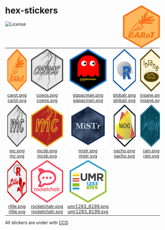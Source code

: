 
<!-- README.md is generated from README.Rmd. Please edit that file -->

# hex-stickers <img src="hex-stickers.gif" align="right" width="120" height="138.84" />

<!-- badges: start -->

![License](https://img.shields.io/github/license/mcanouil/hex-stickers)
<!-- badges: end -->

<table>
<tr>
<td align="center">
<img alt="Logo for carot" src="thumbs/carot.png" width="120" height="139"><br /><a href="PNG/carot.png">carot.png</a><br /><a href="SVG/carot.svg">carot.svg</a>
</td>
<td align="center">
<img alt="Logo for coeos" src="thumbs/coeos.png" width="120" height="139"><br /><a href="PNG/coeos.png">coeos.png</a><br /><a href="SVG/coeos.svg">coeos.svg</a>
</td>
<td align="center">
<img alt="Logo for ggpacman" src="thumbs/ggpacman.png" width="120" height="139"><br /><a href="PNG/ggpacman.png">ggpacman.png</a><br /><a href="SVG/ggpacman.svg">ggpacman.svg</a>
</td>
<td align="center">
<img alt="Logo for globalr" src="thumbs/globalr.png" width="120" height="139"><br /><a href="PNG/globalr.png">globalr.png</a><br /><a href="SVG/globalr.svg">globalr.svg</a>
</td>
<td align="center">
<img alt="Logo for insane" src="thumbs/insane.png" width="120" height="139"><br /><a href="PNG/insane.png">insane.png</a><br /><a href="SVG/insane.svg">insane.svg</a>
</td>
</tr>
<tr>
<td align="center">
<img alt="Logo for mc" src="thumbs/mc.png" width="120" height="139"><br /><a href="PNG/mc.png">mc.png</a><br /><a href="SVG/mc.svg">mc.svg</a>
</td>
<td align="center">
<img alt="Logo for mcsb" src="thumbs/mcsb.png" width="120" height="139"><br /><a href="PNG/mcsb.png">mcsb.png</a><br /><a href="SVG/mcsb.svg">mcsb.svg</a>
</td>
<td align="center">
<img alt="Logo for mistr" src="thumbs/mistr.png" width="120" height="139"><br /><a href="PNG/mistr.png">mistr.png</a><br /><a href="SVG/mistr.svg">mistr.svg</a>
</td>
<td align="center">
<img alt="Logo for nacho" src="thumbs/nacho.png" width="120" height="139"><br /><a href="PNG/nacho.png">nacho.png</a><br /><a href="SVG/nacho.svg">nacho.svg</a>
</td>
<td align="center">
<img alt="Logo for rain" src="thumbs/rain.png" width="120" height="139"><br /><a href="PNG/rain.png">rain.png</a><br /><a href="SVG/rain.svg">rain.svg</a>
</td>
</tr>
<tr>
<td align="center">
<img alt="Logo for rlille" src="thumbs/rlille.png" width="120" height="139"><br /><a href="PNG/rlille.png">rlille.png</a><br /><a href="SVG/rlille.svg">rlille.svg</a>
</td>
<td align="center">
<img alt="Logo for rocketchatr" src="thumbs/rocketchatr.png" width="120" height="139"><br /><a href="PNG/rocketchatr.png">rocketchatr.png</a><br /><a href="SVG/rocketchatr.svg">rocketchatr.svg</a>
</td>
<td align="center">
<img alt="Logo for umr1283_8199" src="thumbs/umr1283_8199.png" width="120" height="139"><br /><a href="PNG/umr1283_8199.png">umr1283_8199.png</a><br /><a href="SVG/umr1283_8199.svg">umr1283_8199.svg</a>
</td>
</tr>
</table>

All stickers are under with [CC0](LICENSE.md).
